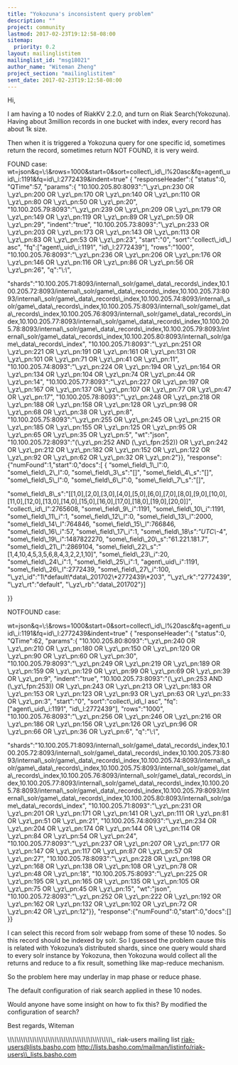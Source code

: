 ```yaml
---
title: "Yokozuna's inconsistent query problem"
description: ""
project: community
lastmod: 2017-02-23T19:12:58-08:00
sitemap:
  priority: 0.2
layout: mailinglistitem
mailinglist_id: "msg18021"
author_name: "Witeman Zheng"
project_section: "mailinglistitem"
sent_date: 2017-02-23T19:12:58-08:00
---
```



Hi,


I am having a 10 nodes of RiakKV 2.2.0, and turn on Riak Search(Yokozuna). 
Having about 3million records in one bucket with index, every record has about 
1k size.

Then when it is triggered a Yokozuna query for one specific id, sometimes 
return the record, sometimes return NOT FOUND, it is very weird.

FOUND case:
wt=json&q=\\*:\\*&rows=1000&start=0&sort=collect\\_id\\_l%20asc&fq=agent\\_uid\\_i:1191&fq=id\\_l:2772439&indent=true"
{
 "responseHeader":{
 "status":0,
 "QTime":57,
 "params":{
 "10.100.205.80:8093":"\\_yz\\_pn:230 OR \\_yz\\_pn:200 OR \\_yz\\_pn:170 OR 
\\_yz\\_pn:140 OR \\_yz\\_pn:110 OR \\_yz\\_pn:80 OR \\_yz\\_pn:50 OR \\_yz\\_pn:20",
 "10.100.205.79:8093":"\\_yz\\_pn:239 OR \\_yz\\_pn:209 OR \\_yz\\_pn:179 OR 
\\_yz\\_pn:149 OR \\_yz\\_pn:119 OR \\_yz\\_pn:89 OR \\_yz\\_pn:59 OR \\_yz\\_pn:29",
 "indent":"true",
 "10.100.205.73:8093":"\\_yz\\_pn:233 OR \\_yz\\_pn:203 OR \\_yz\\_pn:173 OR 
\\_yz\\_pn:143 OR \\_yz\\_pn:113 OR \\_yz\\_pn:83 OR \\_yz\\_pn:53 OR \\_yz\\_pn:23",
 "start":"0",
 "sort":"collect\\_id\\_l asc",
 "fq":["agent\\_uid\\_i:1191",
 "id\\_l:2772439"],
 "rows":"1000",
 "10.100.205.76:8093":"\\_yz\\_pn:236 OR \\_yz\\_pn:206 OR \\_yz\\_pn:176 OR 
\\_yz\\_pn:146 OR \\_yz\\_pn:116 OR \\_yz\\_pn:86 OR \\_yz\\_pn:56 OR \\_yz\\_pn:26",
 "q":"\\*:\\*",
 
"shards":"10.100.205.71:8093/internal\\_solr/game\\_data\\_records\\_index,10.100.205.72:8093/internal\\_solr/game\\_data\\_records\\_index,10.100.205.73:8093/internal\\_solr/game\\_data\\_records\\_index,10.100.205.74:8093/internal\\_solr/game\\_data\\_records\\_index,10.100.205.75:8093/internal\\_solr/game\\_data\\_records\\_index,10.100.205.76:8093/internal\\_solr/game\\_data\\_records\\_index,10.100.205.77:8093/internal\\_solr/game\\_data\\_records\\_index,10.100.205.78:8093/internal\\_solr/game\\_data\\_records\\_index,10.100.205.79:8093/internal\\_solr/game\\_data\\_records\\_index,10.100.205.80:8093/internal\\_solr/game\\_data\\_records\\_index",
 "10.100.205.71:8093":"\\_yz\\_pn:251 OR \\_yz\\_pn:221 OR \\_yz\\_pn:191 OR 
\\_yz\\_pn:161 OR \\_yz\\_pn:131 OR \\_yz\\_pn:101 OR \\_yz\\_pn:71 OR \\_yz\\_pn:41 OR \\_yz\\_pn:11",
 "10.100.205.74:8093":"\\_yz\\_pn:224 OR \\_yz\\_pn:194 OR \\_yz\\_pn:164 OR 
\\_yz\\_pn:134 OR \\_yz\\_pn:104 OR \\_yz\\_pn:74 OR \\_yz\\_pn:44 OR \\_yz\\_pn:14",
 "10.100.205.77:8093":"\\_yz\\_pn:227 OR \\_yz\\_pn:197 OR \\_yz\\_pn:167 OR 
\\_yz\\_pn:137 OR \\_yz\\_pn:107 OR \\_yz\\_pn:77 OR \\_yz\\_pn:47 OR \\_yz\\_pn:17",
 "10.100.205.78:8093":"\\_yz\\_pn:248 OR \\_yz\\_pn:218 OR \\_yz\\_pn:188 OR 
\\_yz\\_pn:158 OR \\_yz\\_pn:128 OR \\_yz\\_pn:98 OR \\_yz\\_pn:68 OR \\_yz\\_pn:38 OR \\_yz\\_pn:8",
 "10.100.205.75:8093":"\\_yz\\_pn:255 OR \\_yz\\_pn:245 OR \\_yz\\_pn:215 OR 
\\_yz\\_pn:185 OR \\_yz\\_pn:155 OR \\_yz\\_pn:125 OR \\_yz\\_pn:95 OR \\_yz\\_pn:65 OR \\_yz\\_pn:35 
OR \\_yz\\_pn:5",
 "wt":"json",
 "10.100.205.72:8093":"(\\_yz\\_pn:252 AND (\\_yz\\_fpn:252)) OR \\_yz\\_pn:242 OR 
\\_yz\\_pn:212 OR \\_yz\\_pn:182 OR \\_yz\\_pn:152 OR \\_yz\\_pn:122 OR \\_yz\\_pn:92 OR \\_yz\\_pn:62 
OR \\_yz\\_pn:32 OR \\_yz\\_pn:2"}},
 "response":{"numFound":1,"start":0,"docs":[
 {
 “some\\_field\\_1\\_l":0,
 "some\\_field\\_2\\_l":0,
 "some\\_field\\_3\\_s":"[]",
 "some\\_field\\_4\\_s":"[]",
 "some\\_field\\_5\\_l":0,
 "some\\_field\\_6\\_l":0,
 "some\\_field\\_7\\_s":"[]",
 
"some\\_field\\_8\\_s":"[[1,0],[2,0],[3,0],[4,0],[5,0],[6,0],[7,0],[8,0],[9,0],[10,0],[11,0],[12,0],[13,0],[14,0],[15,0],[16,0],[17,0],[18,0],[19,0],[20,0]]",
 "collect\\_id\\_l":2765608,
 "some\\_field\\_9\\_i":1191,
 "some\\_field\\_10\\_i":1191,
 "some\\_field\\_11\\_i":1,
 "some\\_field\\_12\\_l":0,
 "some\\_field\\_13\\_l":2000,
 "some\\_field\\_14\\_l":764846,
 "some\\_field\\_15\\_l":766846,
 "some\\_field\\_16\\_i":57,
 "some\\_field\\_17\\_i":1,
 "some\\_field\\_18\\_s":"UTC\\_-4",
 "some\\_field\\_19\\_i":1487822270,
 "some\\_field\\_20\\_s":"61.221.181.7",
 "some\\_field\\_21\\_l":2869104,
 "some\\_field\\_22\\_s":"[1,4,10,4,5,3,5,6,8,4,3,2,2,1,10]",
 "some\\_field\\_23\\_i":20,
 "some\\_field\\_24\\_i":1,
 "some\\_field\\_25\\_i":1,
 "agent\\_uid\\_i":1191,
 "some\\_field\\_26\\_l":2772439,
 "some\\_field\\_27\\_i":100,
 "\\_yz\\_id":"1\\*default\\*data\\_201702\\*2772439\\*203",
 "\\_yz\\_rk":"2772439",
 "\\_yz\\_rt":"default",
 "\\_yz\\_rb":"data\\_201702"}]

 }}




NOTFOUND case:

wt=json&q=\\*:\\*&rows=1000&start=0&sort=collect\\_id\\_l%20asc&fq=agent\\_uid\\_i:1191&fq=id\\_l:2772439&indent=true"
{
 "responseHeader":{
 "status":0,
 "QTime":62,
 "params":{
 "10.100.205.80:8093":"\\_yz\\_pn:240 OR \\_yz\\_pn:210 OR \\_yz\\_pn:180 OR 
\\_yz\\_pn:150 OR \\_yz\\_pn:120 OR \\_yz\\_pn:90 OR \\_yz\\_pn:60 OR \\_yz\\_pn:30",
 "10.100.205.79:8093":"\\_yz\\_pn:249 OR \\_yz\\_pn:219 OR \\_yz\\_pn:189 OR 
\\_yz\\_pn:159 OR \\_yz\\_pn:129 OR \\_yz\\_pn:99 OR \\_yz\\_pn:69 OR \\_yz\\_pn:39 OR \\_yz\\_pn:9",
 "indent":"true",
 "10.100.205.73:8093":"(\\_yz\\_pn:253 AND (\\_yz\\_fpn:253)) OR \\_yz\\_pn:243 OR 
\\_yz\\_pn:213 OR \\_yz\\_pn:183 OR \\_yz\\_pn:153 OR \\_yz\\_pn:123 OR \\_yz\\_pn:93 OR \\_yz\\_pn:63 
OR \\_yz\\_pn:33 OR \\_yz\\_pn:3",
 "start":"0",
 "sort":"collect\\_id\\_l asc",
 "fq":["agent\\_uid\\_i:1191",
 "id\\_l:2772439"],
 "rows":"1000",
 "10.100.205.76:8093":"\\_yz\\_pn:256 OR \\_yz\\_pn:246 OR \\_yz\\_pn:216 OR 
\\_yz\\_pn:186 OR \\_yz\\_pn:156 OR \\_yz\\_pn:126 OR \\_yz\\_pn:96 OR \\_yz\\_pn:66 OR \\_yz\\_pn:36 
OR \\_yz\\_pn:6",
 "q":"\\*:\\*",
 
"shards":"10.100.205.71:8093/internal\\_solr/game\\_data\\_records\\_index,10.100.205.72:8093/internal\\_solr/game\\_data\\_records\\_index,10.100.205.73:8093/internal\\_solr/game\\_data\\_records\\_index,10.100.205.74:8093/internal\\_solr/game\\_data\\_records\\_index,10.100.205.75:8093/internal\\_solr/game\\_data\\_records\\_index,10.100.205.76:8093/internal\\_solr/game\\_data\\_records\\_index,10.100.205.77:8093/internal\\_solr/game\\_data\\_records\\_index,10.100.205.78:8093/internal\\_solr/game\\_data\\_records\\_index,10.100.205.79:8093/internal\\_solr/game\\_data\\_records\\_index,10.100.205.80:8093/internal\\_solr/game\\_data\\_records\\_index",
 "10.100.205.71:8093":"\\_yz\\_pn:231 OR \\_yz\\_pn:201 OR \\_yz\\_pn:171 OR 
\\_yz\\_pn:141 OR \\_yz\\_pn:111 OR \\_yz\\_pn:81 OR \\_yz\\_pn:51 OR \\_yz\\_pn:21",
 "10.100.205.74:8093":"\\_yz\\_pn:234 OR \\_yz\\_pn:204 OR \\_yz\\_pn:174 OR 
\\_yz\\_pn:144 OR \\_yz\\_pn:114 OR \\_yz\\_pn:84 OR \\_yz\\_pn:54 OR \\_yz\\_pn:24",
 "10.100.205.77:8093":"\\_yz\\_pn:237 OR \\_yz\\_pn:207 OR \\_yz\\_pn:177 OR 
\\_yz\\_pn:147 OR \\_yz\\_pn:117 OR \\_yz\\_pn:87 OR \\_yz\\_pn:57 OR \\_yz\\_pn:27",
 "10.100.205.78:8093":"\\_yz\\_pn:228 OR \\_yz\\_pn:198 OR \\_yz\\_pn:168 OR 
\\_yz\\_pn:138 OR \\_yz\\_pn:108 OR \\_yz\\_pn:78 OR \\_yz\\_pn:48 OR \\_yz\\_pn:18",
 "10.100.205.75:8093":"\\_yz\\_pn:225 OR \\_yz\\_pn:195 OR \\_yz\\_pn:165 OR 
\\_yz\\_pn:135 OR \\_yz\\_pn:105 OR \\_yz\\_pn:75 OR \\_yz\\_pn:45 OR \\_yz\\_pn:15",
 "wt":"json",
 "10.100.205.72:8093":"\\_yz\\_pn:252 OR \\_yz\\_pn:222 OR \\_yz\\_pn:192 OR 
\\_yz\\_pn:162 OR \\_yz\\_pn:132 OR \\_yz\\_pn:102 OR \\_yz\\_pn:72 OR \\_yz\\_pn:42 OR 
\\_yz\\_pn:12"}},
 "response":{"numFound":0,"start":0,"docs":[]
 }}


I can select this record from solr webapp from some of these 10 nodes. So this 
record should be indexed by solr. So I guessed the problem cause this is 
related with Yokozuna’s distributed shards, since one query would shard to 
every solr instance by Yokozuna, then Yokozuna would collect all the returns 
and reduce to a fix result, something like map-reduce mechanism.

So the problem here may underlay in map phase or reduce phase.

The default configuration of riak search applied in these 10 nodes.

Would anyone have some insight on how to fix this? By modified the 
configuration of search?


Best regards,
Witeman

\\_\\_\\_\\_\\_\\_\\_\\_\\_\\_\\_\\_\\_\\_\\_\\_\\_\\_\\_\\_\\_\\_\\_\\_\\_\\_\\_\\_\\_\\_\\_\\_\\_\\_\\_\\_\\_\\_\\_\\_\\_\\_\\_\\_\\_\\_\\_
riak-users mailing list
riak-users@lists.basho.com
http://lists.basho.com/mailman/listinfo/riak-users\\_lists.basho.com

